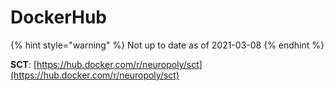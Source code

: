 # DockerHub

{% hint style="warning" %}
Not up to date as of 2021-03-08
{% endhint %}

**SCT**: [https://hub.docker.com/r/neuropoly/sct](https://hub.docker.com/r/neuropoly/sct)​

